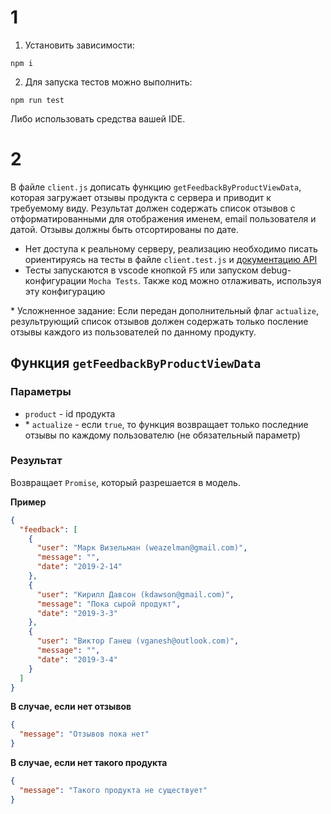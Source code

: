 # 1

1. Установить зависимости:
```
npm i
```

2. Для запуска тестов можно выполнить:
```
npm run test
```

Либо использовать средства вашей IDE.


# 2
В файле `client.js` дописать функцию `getFeedbackByProductViewData`, которая загружает отзывы продукта с сервера и приводит к требуемому виду.
Результат должен содержать список отзывов с отформатированными для отображения именем, email пользователя и датой.
Отзывы должны быть отсортированы по дате.

- Нет доступа к реальному серверу, реализацию необходимо писать ориентируясь на тесты в файле `client.test.js` и [документацию API](./API.md)
- Тесты запускаются в vscode кнопкой `F5` или запуском debug-конфигурации `Mocha Tests`. Также код можно отлаживать, используя эту конфигурацию

\* Усложненное задание:
Если передан дополнительный флаг `actualize`, результрующий список отзывов должен содержать только посление отзывы каждого из пользователей по данному продукту.

## Функция `getFeedbackByProductViewData`

### Параметры

- `product` - id продукта
- \* `actualize` - если `true`, то функция возвращает только последние отзывы по каждому пользователю (не обязательный параметр)

### Результат

Возвращает `Promise`, который разрешается в модель.

**Пример**

```json
{
  "feedback": [
    {
      "user": "Марк Визельман (weazelman@gmail.com)",
      "message": "",
      "date": "2019-2-14"
    },
    {
      "user": "Кирилл Давсон (kdawson@gmail.com)",
      "message": "Пока сырой продукт",
      "date": "2019-3-3"
    },
    {
      "user": "Виктор Ганеш (vganesh@outlook.com)",
      "message": "",
      "date": "2019-3-4"
    }
  ]
}
```

**В случае, если нет отзывов**

```json
{
  "message": "Отзывов пока нет"
}
```

**В случае, если нет такого продукта**

```json
{
  "message": "Такого продукта не существует"
}
```
